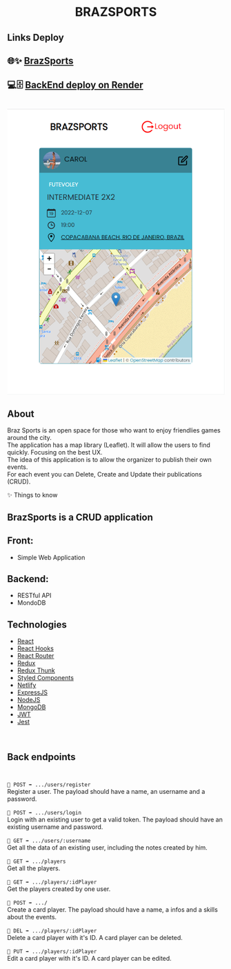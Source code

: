 <h1 align="center">BRAZSPORTS</h1>

## Links Deploy

## 🌐✨ [BrazSports](https://brazsports.netlify.app)

## 💻🗄 [BackEnd deploy on Render](https://braz-sports-backend.onrender.com/players)

<br/>

<img src="./public/public-images/detail-event.png" width="600" />
<br/>

## About

Braz Sports is an open space for those who want to enjoy friendlies games around the city.
<br>
The application has a map library (Leaflet). It will allow the users to find quickly. Focusing on the best UX.
<br>
The idea of this application is to allow the organizer to publish their own events.
<br>
For each event you can Delete, Create and Update their publications (CRUD).
<br/>

✨ Things to know

## BrazSports is a CRUD application

## Front:
- Simple Web Application

## Backend:
- RESTful API
- MondoDB


## Technologies

- [React](https://reactjs.org/)
- [React Hooks](https://reactjs.org/docs/hooks-intro.html)
- [React Router](https://reactrouter.com/web/guides/quick-start)
- [Redux](https://redux.js.org/)
- [Redux Thunk](https://github.com/reduxjs/redux-thunk)
- [Styled Components](https://styled-components.com/)
- [Netlify](https://www.netlify.com)
- [ExpressJS](https://expressjs.com)
- [NodeJS](https://nodejs.org/)
- [MongoDB](https://www.mongodb.com)
- [JWT](https://jwt.io)
- [Jest](https://jestjs.io)

<br>

## Back endpoints <br><br>

`🔹 POST ➡️ .../users/register`  
Register a user. The payload should have a name, an username and a password.

`🔹 POST ➡️ .../users/login`  
Login with an existing user to get a valid token. The payload should have an existing username and password.

`🔹 GET ➡️ .../users/:username`  
Get all the data of an existing user, including the notes created by him.

`🔹 GET ➡️ .../players`  
Get all the players.

`🔹 GET ➡️ .../players/:idPlayer`  
Get the players created by one user.

`🔹 POST ➡️ .../`  
Create a card player. The payload should have a name, a infos and a skills about the events.

`🔹 DEL ➡️ .../players/:idPlayer`  
Delete a card player with it's ID. A card player can be deleted.

`🔹 PUT ➡️ .../players/:idPlayer`  
Edit a card player with it's ID. A card player can be edited.
